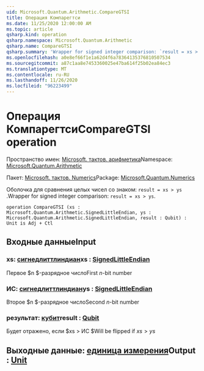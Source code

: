 ```yaml
---
uid: Microsoft.Quantum.Arithmetic.CompareGTSI
title: Операция Компарегтси
ms.date: 11/25/2020 12:00:00 AM
ms.topic: article
qsharp.kind: operation
qsharp.namespace: Microsoft.Quantum.Arithmetic
qsharp.name: CompareGTSI
qsharp.summary: 'Wrapper for signed integer comparison: `result = xs > ys`.'
ms.openlocfilehash: a0e8ef66f1e1a62d4f6a78364135376810507534
ms.sourcegitcommit: a87c1aa8e7453360025e47ba614f25b02ea84ec3
ms.translationtype: MT
ms.contentlocale: ru-RU
ms.lasthandoff: 11/26/2020
ms.locfileid: "96223499"
---
```

# <a name="comparegtsi-operation"></a><span data-ttu-id="48159-102">Операция Компарегтси</span><span class="sxs-lookup"><span data-stu-id="48159-102">CompareGTSI operation</span></span>

<span data-ttu-id="48159-103">Пространство имен: [Microsoft. тактов. арифметика](xref:Microsoft.Quantum.Arithmetic)</span><span class="sxs-lookup"><span data-stu-id="48159-103">Namespace: [Microsoft.Quantum.Arithmetic](xref:Microsoft.Quantum.Arithmetic)</span></span>

<span data-ttu-id="48159-104">Пакет: [Microsoft. тактов. Numerics](https://nuget.org/packages/Microsoft.Quantum.Numerics)</span><span class="sxs-lookup"><span data-stu-id="48159-104">Package: [Microsoft.Quantum.Numerics](https://nuget.org/packages/Microsoft.Quantum.Numerics)</span></span>


<span data-ttu-id="48159-105">Оболочка для сравнения целых чисел со знаком: `result = xs > ys` .</span><span class="sxs-lookup"><span data-stu-id="48159-105">Wrapper for signed integer comparison: `result = xs > ys`.</span></span>

```qsharp
operation CompareGTSI (xs : Microsoft.Quantum.Arithmetic.SignedLittleEndian, ys : Microsoft.Quantum.Arithmetic.SignedLittleEndian, result : Qubit) : Unit is Adj + Ctl
```


## <a name="input"></a><span data-ttu-id="48159-106">Входные данные</span><span class="sxs-lookup"><span data-stu-id="48159-106">Input</span></span>

### <a name="xs--signedlittleendian"></a><span data-ttu-id="48159-107">xs: [сигнедлиттлиндиан](xref:Microsoft.Quantum.Arithmetic.SignedLittleEndian)</span><span class="sxs-lookup"><span data-stu-id="48159-107">xs : [SignedLittleEndian](xref:Microsoft.Quantum.Arithmetic.SignedLittleEndian)</span></span>

<span data-ttu-id="48159-108">Первое $n $-разрядное число</span><span class="sxs-lookup"><span data-stu-id="48159-108">First $n$-bit number</span></span>


### <a name="ys--signedlittleendian"></a><span data-ttu-id="48159-109">ИС: [сигнедлиттлиндиан](xref:Microsoft.Quantum.Arithmetic.SignedLittleEndian)</span><span class="sxs-lookup"><span data-stu-id="48159-109">ys : [SignedLittleEndian](xref:Microsoft.Quantum.Arithmetic.SignedLittleEndian)</span></span>

<span data-ttu-id="48159-110">Второе $n $-разрядное число</span><span class="sxs-lookup"><span data-stu-id="48159-110">Second $n$-bit number</span></span>


### <a name="result--qubit"></a><span data-ttu-id="48159-111">результат: [кубит](xref:microsoft.quantum.lang-ref.qubit)</span><span class="sxs-lookup"><span data-stu-id="48159-111">result : [Qubit](xref:microsoft.quantum.lang-ref.qubit)</span></span>

<span data-ttu-id="48159-112">Будет отражено, если $xs > ИС $</span><span class="sxs-lookup"><span data-stu-id="48159-112">Will be flipped if $xs > ys$</span></span>



## <a name="output--unit"></a><span data-ttu-id="48159-113">Выходные данные: [единица измерения](xref:microsoft.quantum.lang-ref.unit)</span><span class="sxs-lookup"><span data-stu-id="48159-113">Output : [Unit](xref:microsoft.quantum.lang-ref.unit)</span></span>


